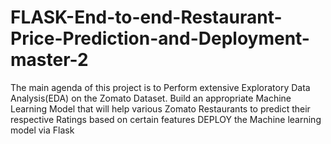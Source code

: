 # FLASK-End-to-end-Restaurant-Price-Prediction-and-Deployment-master-2
The main agenda of this project is to Perform extensive Exploratory Data Analysis(EDA) on the Zomato Dataset. Build an appropriate Machine Learning Model that will help various Zomato Restaurants to predict their respective Ratings based on certain features DEPLOY the Machine learning model via Flask
